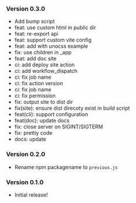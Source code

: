 ### Version 0.3.0

- Add bump script
- feat: use custom html in public dir
- feat: re-export api
- feat: support custom vite config
- feat: add with unocss example
- fix: use children in \_app
- feat: add doc site
- ci: add deploy site action
- ci: add workflow_dispatch
- ci: fix job name
- ci: fix action version
- ci: fix job name
- ci: fix permission
- fix: output site to dist dir
- fix(site): ensure dist direcoty exist in build script
- feat(cli): support configuration
- feat(doc): update docs
- fix: close server on SIGINT/SIGTERM
- fix: prettiy code
- docs: update

### Version 0.2.0

- Rename npm packagename to `previous.js`

### Version 0.1.0

- Initial release!
